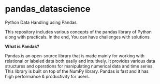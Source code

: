 # pandas_datascience
Python Data Handling using Pandas.

This repository includes various concepts of the pandas library of Python along with practicals. In the end, You can have challenges with solutions.


**What is Pandas?**

Pandas is an open-source library that is made mainly for working with relational or labeled data both easily and intuitively. It provides various data structures and operations for manipulating numerical data and time series. This library is built on top of the NumPy library. Pandas is fast and it has high performance & productivity for users. 
